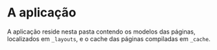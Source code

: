 # A aplicação

A aplicação reside nesta pasta contendo os modelos das páginas, localizados em 
`_layouts`, e o cache das páginas compiladas em `_cache`.